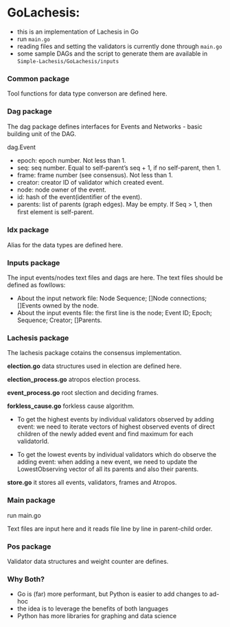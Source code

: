 # GoLachesis:

- this is an implementation of Lachesis in Go
- run `main.go`
- reading files and setting the validators is currently done through `main.go`
- some sample DAGs and the script to generate them are available in `Simple-Lachesis/GoLachesis/inputs`

### Common package
Tool functions for data type converson are defined here.

### Dag package
The dag package defines interfaces for Events and Networks - basic building unit of the DAG. 

dag.Event

- epoch: epoch number. Not less than 1.
- seq: seq number. Equal to self-parent’s seq + 1, if no self-parent, then 1.
- frame: frame number (see consensus). Not less than 1.
- creator: creator ID of validator which created event.
- node: node owner of the event.
- id: hash of the event(identifier of the event).
- parents: list of parents (graph edges). May be empty. If Seq > 1, then ﬁrst element is self-parent.

### Idx package
Alias for the data types are defined here.

### Inputs package
The input events/nodes text files and dags are here. The text files should be defined as fowllows:

- About the input network file: Node Sequence; []Node connections; []Events owned by the node.
- About the input events file: the first line is the node; Event ID; Epoch; Sequence; Creator; []Parents.

### Lachesis package
The lachesis package cotains the consensus implementation.

**election.go**
data structures used in election are defined here.

**election_process.go**
atropos election process.

**event_process.go**
root slection and deciding frames.

**forkless_cause.go**
forkless cause algorithm.

- To get the highest events by individual validators observed by adding event: we need to iterate vectors of highest observed events of direct children of the newly added event and find maximum for each validatorId.

- To get the lowest events by individual validators which do observe the adding event: when adding a new event, we need to update the LowestObserving vector of all its parents and also their parents.

**store.go**
it stores all events, validators, frames and Atropos.

### Main package
run main.go

Text files are input here and it reads file line by line in parent-child order.

### Pos package
Validator data structures and weight counter are defines.

### Why Both?

- Go is (far) more performant, but Python is easier to add changes to ad-hoc
- the idea is to leverage the benefits of both languages
- Python has more libraries for graphing and data science
